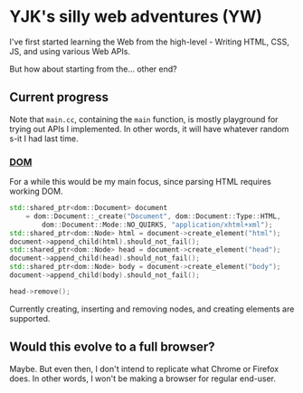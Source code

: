 # YJK's silly web adventures (YW)

I've first started learning the Web from the high-level - Writing HTML, CSS, JS, and using various Web APIs.

But how about starting from the... other end?

## Current progress

Note that `main.cc`, containing the `main` function, is mostly playground for trying out APIs I implemented. In other words, it will have whatever random s-it I had last time.

### [DOM](https://dom.spec.whatwg.org/)

For a while this would be my main focus, since parsing HTML requires working DOM.

```c++
std::shared_ptr<dom::Document> document
    = dom::Document::_create("Document", dom::Document::Type::HTML,
        dom::Document::Mode::NO_QUIRKS, "application/xhtml+xml");
std::shared_ptr<dom::Node> html = document->create_element("html");
document->append_child(html).should_not_fail();
std::shared_ptr<dom::Node> head = document->create_element("head");
document->append_child(head).should_not_fail();
std::shared_ptr<dom::Node> body = document->create_element("body");
document->append_child(body).should_not_fail();

head->remove();
```

Currently creating, inserting and removing nodes, and creating elements are supported.

## Would this evolve to a full browser?

Maybe. But even then, I don't intend to replicate what Chrome or Firefox does. In other words, I won't be making a browser for regular end-user.


